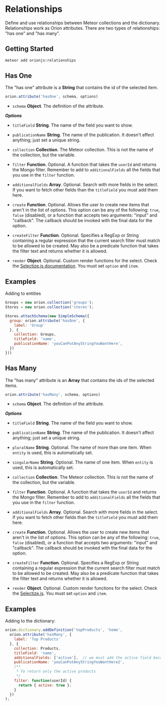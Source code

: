 # Relationships

Define and use relationships between Meteor collections and the dictionary.
Relationships work as Orion attributes. There are two types of relationships:
"has one" and "has many".

## Getting Started

```sh
meteor add orionjs:relationships
```

## Has One

The "has one" attribute is a **String** that contains the id of the selected item.

```js
orion.attribute('hasOne', schema, options)
```

- `schema` **Object**. The definition of the attribute.

***Options***

- `titleField` **String**. The name of the field you want to show.

- `publicationName` **String**. The name of the publication. It doesn't
affect anything; just set a unique string.

- `collection` **Collection**. The Meteor collection. This is not the name of the collection, but the variable.

- `filter` **Function**. Optional. A function that takes the `userId` and returns the Mongo filter. Remember to add to `additionalFields` all the fields that you use in the `filter` function.

- `additionalFields` **Array**. Optional. Search with more fields in the select. If you want to fetch other fields than the `titleField` you must add them here.

- `create` **Function**. Optional. Allows the user to create new items that aren't in the list of options. This option can be any of the following: `true`, `false` (disabled), or a function that accepts two arguments: "input" and "callback". The callback should be invoked with the final data for the option.

- `createFilter` **Function**. Optional. Specifies a RegExp or String containing a regular expression that the current search filter must match to be allowed to be created. May also be a predicate function that takes the filter text and returns whether it is allowed.

- `render` **Object**. Optional. Custom render functions for the select. Check the [Selectize.js documentation](https://github.com/brianreavis/selectize.js/blob/master/docs/usage.md#rendering). You must set `option` and `item`.

## Examples

Adding to entities

```js
Groups = new orion.collection('groups');
Stores = new orion.collection('stores');

Stores.attachSchema(new SimpleSchema({
  group: orion.attribute('hasOne', {
    label: 'Group'
  }, {
    collection: Groups,
    titleField: 'name',
    publicationName: 'youCanPutAnyStringYouWantHere',
  })
}))
```

## Has Many

The "has many" attribute is an **Array** that contains the ids of the selected items.

```js
orion.attribute('hasMany', schema, options)
```

- `schema` **Object**. The definition of the attribute.

***Options***

- `titleField` **String**. The name of the field you want to show.

- `publicationName` **String**. The name of the publication. It doesn't
affect anything; just set a unique string.

- `pluralName` **String**. Optional. The name of more than one item. When `entity` is used,
this is automatically set.

- `singularName` **String**. Optional. The name of one item. When `entity` is used,
this is automatically set.

- `collection` **Collection**. The Meteor collection. This is not the name of the collection, but the variable.

- `filter` **Function**. Optional. A function that takes the `userId` and returns the Mongo filter. Remember to add to `additionalFields` all the fields that you use in the `filter` function.

- `additionalFields` **Array**. Optional. Search with more fields in the select. If you want to fetch other fields than the `titleField` you must add them here.

- `create` **Function**. Optional. Allows the user to create new items that aren't in the list of options. This option can be any of the following: `true`, `false` (disabled), or a function that accepts two arguments: "input" and "callback". The callback should be invoked with the final data for the option.

- `createFilter` **Function**. Optional. Specifies a RegExp or String containing a regular expression that the current search filter must match to be allowed to be created. May also be a predicate function that takes the filter text and returns whether it is allowed.

- `render` **Object**. Optional. Custom render functions for the select. Check the [Selectize.js](https://github.com/brianreavis/selectize.js/blob/master/docs/usage.md#rendering). You must set `option` and `item`.

## Examples

Adding to the dictionary:

```js
orion.dictionary.addDefinition('topProducts', 'home',
  orion.attribute('hasMany', {
    label: 'Top Products'
  }, {
    collection: Products,
    titleField: 'name',
    additionalFields: ['active'],  // we must add the active field because we use it in the filter
    publicationName: 'youCanPutAnyStringYouWantHere2',
    /**
     * To return only the active products
     */
    filter: function(userId) {
      return { active: true };
    }
  })
);
```
